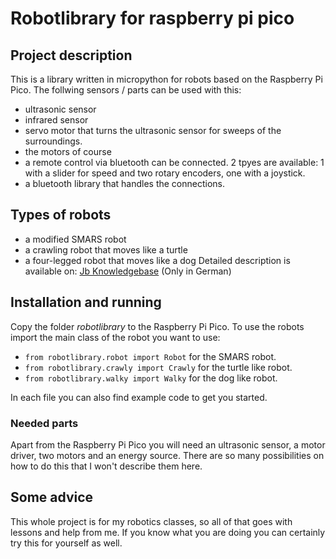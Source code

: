 # Robotlibrary for raspberry pi pico
## Project description
This is a library written in micropython for robots based on the Raspberry Pi Pico. The follwing sensors / parts can be used with this: 
+ ultrasonic sensor
+ infrared sensor
+ servo motor that turns the ultrasonic sensor for sweeps of the surroundings.
+ the motors of course
+ a remote control via bluetooth can be connected. 2 tpyes are available: 1 with a slider for speed and two rotary encoders, one with a joystick.
+ a bluetooth library that handles the connections. 
## Types of robots
+ a modified SMARS robot
+ a crawling robot that moves like a turtle
+ a four-legged robot that moves like a dog
Detailed description is available on: [Jb Knowledgebase](https://bookstack.jb-net.eu/books/roboter) (Only in German)

## Installation and running
Copy the folder *robotlibrary* to the Raspberry Pi Pico. To use the robots import the main class of the robot you want to use: 

+ `from robotlibrary.robot import Robot` for the SMARS robot.
+ `from robotlibrary.crawly import Crawly` for the turtle like robot. 
+ `from robotlibrary.walky import Walky` for the dog like robot. 

In each file you can also find example code to get you started. 

### Needed parts
Apart from the Raspberry Pi Pico you will need an ultrasonic sensor, a motor driver, two motors and an energy source. There are so many possibilities on how to do this that I won't describe them here. 

## Some advice
This whole project is for my robotics classes, so all of that goes with lessons and help from me. If you know what you are doing you can certainly try this for yourself as well. 